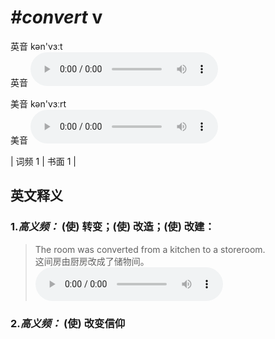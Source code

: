 # ***\#convert*** v
英音 kən'vɜːt  
英音
<audio src="./media/convert-B.aac" controls="controls"></audio>

美音 kən'vɜːrt  
美音
<audio src="./media/convert2.aac" controls="controls"></audio>



| 词频 1 | 书面 1 |  

英文释义
---
### 1.*高义频：* **(使) 转变；(使) 改造；(使) 改建：**  

 > The room was converted from a kitchen to a storeroom.   
 > 这间房由厨房改成了储物间。    
<audio src="./media/P107 convert1.aac" controls="controls"></audio>

### 2.*高义频：* **(使) 改变信仰**  


